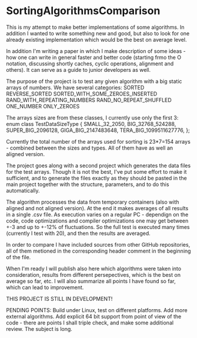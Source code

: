 # SortingAlgorithmsComparison

This is my attempt to make better implementations of some algorithms. In addition I wanted to write something new and good, but also to look for one already existing implementation which would be the best on average level.

In addition I'm writing a paper in which I make description of some ideas - how one can write in general faster and better code (starting frmo the O notation, discussing shortly caches, cyclic operations, alignment and others). It can serve as a guide to junior developers as well.

The purpose of the project is to test any given algorithm with a big static arrays of numbers. We have several categories:
SORTED
REVERSE_SORTED
SORTED_WITH_SOME_ZEROES_INSERTED
RAND_WITH_REPEATING_NUMBERS
RAND_NO_REPEAT_SHUFFLED
ONE_NUMBER
ONLY_ZEROES

The arrays sizes are from these classes, I currently use only the first 3: 
enum class TestDataSizeType {
    SMALL_32_2050,
    BIG_32768_524288,
    SUPER_BIG_2096128,
    GIGA_BIG_2147483648,
    TERA_BIG_1099511627776,
};

Currently the total number of the arrays used for sorting is 23*7=154 arrays - combined between the sizes and types. All of them have as well an aligned version.

The project goes along with a second project which generates the data files for the test arrays. Though it is not the best, I've put some effort to make it sufficient, and to generate the files exactly as they should be pasted in the main project together with the structure, parameters, and to do this automatically.

The algorithm processes the data from temporary containers (also with aligned and not aligned version). At the end it makes averages of all results in a single .csv file. As execution varies on a regular PC - dependign on the code, code optimizations and compiler optimizations one may get between +-3 and up to +-12% of fluctuations. So the full test is executed many times (currently I test with 20), and then the results are averaged.

In order to compare I have included sources from other GitHub repositories, all of them metioned in the corresponding header comment in the beginning of the file.

When I'm ready I will publish also here which algorithms were taken into consideration, results from different persepectives, which is the best on average so far, etc. I will also summarize all points I have found so far, which can lead to improvement.

THIS PROJECT IS STILL IN DEVELOPMENT!

PENDING POINTS:
Build under Linux, test on different platforms.
Add more external algorithms.
Add explicit 64 bit support from point of view of the code - there are points I shall triple check, and make some additional review. The subject is long.


